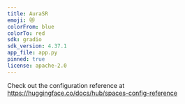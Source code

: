 ```yaml
---
title: AuraSR
emoji: 😻
colorFrom: blue
colorTo: red
sdk: gradio
sdk_version: 4.37.1
app_file: app.py
pinned: true
license: apache-2.0
---
```


Check out the configuration reference at https://huggingface.co/docs/hub/spaces-config-reference
